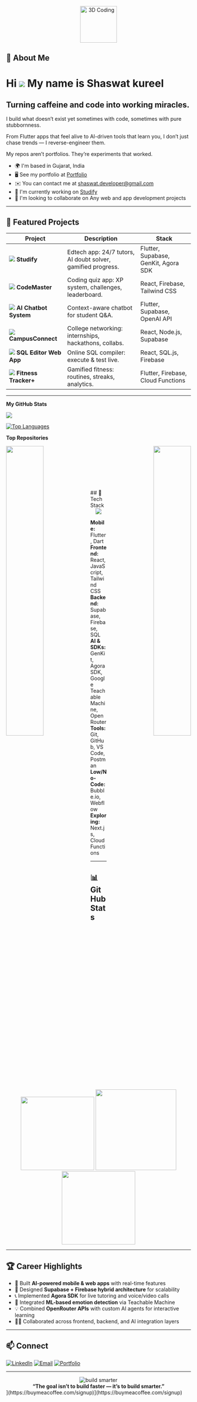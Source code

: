 

<div align="center">
  <img src="https://user-images.githubusercontent.com/126595017/28746866-3f6b99d8-74a0-11e7-8c3a-6b8a2ab7e3a6.gif" alt="3D Coding" height="100"/>
</div>

## 💫 About Me

Hi ![](https://user-images.githubusercontent.com/18350557/176309783-0785949b-9127-417c-8b55-ab5a4333674e.gif) My name is Shaswat kureel
=======================================================================================================================================

Turning caffeine and code into working miracles.
------------------------------------------------

I build what doesn’t exist yet sometimes with code, sometimes with pure stubbornness.

From Flutter apps that feel alive to AI-driven tools that learn you, I don’t just chase trends — I reverse-engineer them.

My repos aren’t portfolios. They’re experiments that worked.

* 🌍  I'm based in Gujarat, India
* 🖥️  See my portfolio at [Portfolio](http://shaswat-beta.vercel.app )
* ✉️  You can contact me at [shaswat.developer@gmail.com](mailto:shaswat.developer@gmail.com)
* 🚀  I'm currently working on [Studify](http://github.com/syntax-error002)
* 👥  I'm looking to collaborate on Any web and app development projects

---

## 🚀 Featured Projects

| Project | Description | Stack |
|---|---|---|
| ![](https://img.icons8.com/color/36/source-code.png) **Studify** | Edtech app: 24/7 tutors, AI doubt solver, gamified progress. | Flutter, Supabase, GenKit, Agora SDK |
| ![](https://img.icons8.com/fluency/36/trophy.png) **CodeMaster** | Coding quiz app: XP system, challenges, leaderboard. | React, Firebase, Tailwind CSS |
| ![](https://img.icons8.com/color/36/chat--v2.png) **AI Chatbot System** | Context-aware chatbot for student Q&A. | Flutter, Supabase, OpenAI API |
| ![](https://img.icons8.com/color/36/networking.png) **CampusConnect** | College networking: internships, hackathons, collabs. | React, Node.js, Supabase |
| ![](https://img.icons8.com/color/36/sql.png) **SQL Editor Web App** | Online SQL compiler: execute & test live. | React, SQL.js, Firebase |
| ![](https://img.icons8.com/color/36/heart-with-pulse.png) **Fitness Tracker+** | Gamified fitness: routines, streaks, analytics. | Flutter, Firebase, Cloud Functions |

---
<b>My GitHub Stats</b>

<a href="http://www.github.com/Syntax-error002"><img src="https://github-readme-streak-stats.herokuapp.com/?user=Syntax-error002&stroke=ffffff&background=1c1917&ring=0891b2&fire=0891b2&currStreakNum=ffffff&currStreakLabel=0891b2&sideNums=ffffff&sideLabels=ffffff&dates=ffffff&hide_border=true" /></a>

<a href="https://github.com/Syntax-error002" align="left"><img src="https://github-readme-stats.vercel.app/api/top-langs/?username=Syntax-error002&langs_count=10&title_color=0891b2&text_color=ffffff&icon_color=0891b2&bg_color=1c1917&hide_border=true&locale=en&custom_title=Top%20%Languages" alt="Top Languages" /></a>

<b>Top Repositories</b>

<div width="100%" align="center"><a href="https://github.com/Syntax-error002/Landing_page_for_freelance_guy" align="left"><img align="left" width="45%" src="https://github-readme-stats.vercel.app/api/pin/?username=Syntax-error002&repo=Landing_page_for_freelance_guy&title_color=0891b2&text_color=ffffff&icon_color=0891b2&bg_color=1c1917&hide_border=true&locale=en" /></a><a href="https://github.com/Syntax-error002/java_AI_chatBot-specially_designed_for_Coding_and-emotional_support" align="right"><img align="right" width="45%" src="https://github-readme-stats.vercel.app/api/pin/?username=Syntax-error002&repo=java_AI_chatBot-specially_designed_for_Coding_and-emotional_support&title_color=0891b2&text_color=ffffff&icon_color=0891b2&bg_color=1c1917&hide_border=true&locale=en" /></a></div><br /><br /><br /><br /><br /><br /><br />
## 🧰 Tech Stack

<div align="center">
  <img src="https://skillicons.dev/icons?i=flutter,dart,react,js,tailwind,supabase,firebase,sql,github,git,postman,webflow" />
</div>

**Mobile:** Flutter, Dart  
**Frontend:** React, JavaScript, Tailwind CSS  
**Backend:** Supabase, Firebase, SQL  
**AI & SDKs:** GenKit, Agora SDK, Google Teachable Machine, OpenRouter  
**Tools:** Git, GitHub, VS Code, Postman  
**Low/No-Code:** Bubble.io, Webflow  
**Exploring:** Next.js, Cloud Functions  

---

## 📊 GitHub Stats

<div align="center">
  <img src="https://github-readme-stats.vercel.app/api?username=Syntax-error002&show_icons=true&theme=transparent&include_all_commits=true&count_private=true" height="200"/>
  <img src="https://github-readme-streak-stats.herokuapp.com/?user=Syntax-error002&theme=transparent&hide_border=false" height="220"/>
  <img src="https://github-readme-stats.vercel.app/api/top-langs/?username=Syntax-error002&layout=compact&theme=transparent" height="200"/>
</div>

---

## 🏆 Career Highlights

- 🤖 Built **AI-powered mobile & web apps** with real-time features
- 💾 Designed **Supabase + Firebase hybrid architecture** for scalability
- 📞 Implemented **Agora SDK** for live tutoring and voice/video calls
- 🧠 Integrated **ML-based emotion detection** via Teachable Machine
- 💡 Combined **OpenRouter APIs** with custom AI agents for interactive learning
- 👨‍💻 Collaborated across frontend, backend, and AI integration layers

---

## 📫 Connect

[![LinkedIn](https://img.icons8.com/color/36/linkedin.png)]([https://linkedin.com/in/your-profile](https://www.linkedin.com/in/shaswatdev))
[![Email](https://img.icons8.com/color/36/email.png)](mailto:shaswat.developer@gmail.com)
[![Portfolio](https://img.icons8.com/color/36/domain.png)](https://shaswat-developer.vercel.app/) 

---

<div align="center">
  <img src="https://img.icons8.com/color/72/light-on--v1.png" alt="build smarter" />
  <br>
  <strong>“The goal isn’t to build faster — it’s to build smarter.”</strong>
</div>
](https://buymeacoffee.com/signup)](https://buymeacoffee.com/signup)
